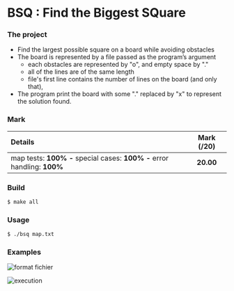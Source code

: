 # BSQ : Find the Biggest SQuare


### The project

  - Find the largest possible square on a board while avoiding obstacles
  - The board is represented by a file passed as the program’s argument
    - each obstacles are represented by "o", and empty space by "."
    - all of the lines are of the same length
    - file's first line contains the number of lines on the board (and only that),
  - The program print the board with some "." replaced by "x" to represent the solution found.


### Mark


| Details                                                                          | Mark (/20)  |
|:---------------------------------------------------------------------------------| :-----------:|
| map tests: **100%** **-** special cases: **100%** **-** error handling: **100%** | **20.00**    |


### Build

```sh
$ make all
```

### Usage

```sh
$ ./bsq map.txt
```

### Examples

![format fichier](https://i.paste.pics/0e2bc18520599e7b1ac91dc9b3119677.png)

![execution](https://i.paste.pics/c30ca419e4cac2cff84c36badc1d3e37.png)

